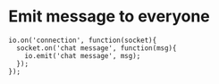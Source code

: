 # Emit message to everyone

```
io.on('connection', function(socket){
  socket.on('chat message', function(msg){
    io.emit('chat message', msg);
  });
});
```


